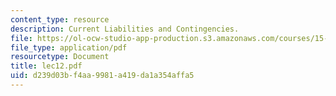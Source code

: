 ```yaml
---
content_type: resource
description: Current Liabilities and Contingencies.
file: https://ol-ocw-studio-app-production.s3.amazonaws.com/courses/15-515-financial-accounting-fall-2003/d239d03bf4aa9981a419da1a354affa5_lec12.pdf
file_type: application/pdf
resourcetype: Document
title: lec12.pdf
uid: d239d03b-f4aa-9981-a419-da1a354affa5
---
```

